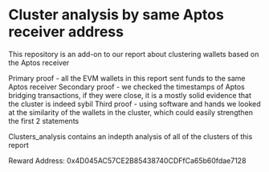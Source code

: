 # Cluster analysis by same Aptos receiver address

This repository is an add-on to our report about clustering wallets based on the Aptos receiver 

Primary proof - all the EVM wallets in this report sent funds to the same Aptos receiver
Secondary proof - we checked the timestamps of Aptos bridging transactions, if they were close, it is a mostly solid evidence that the cluster is indeed sybil
Third proof - using software and hands we looked at the similarity of the wallets in the cluster, which could easily strengthen the first 2 statements

Clusters_analysis contains an indepth analysis of all of the clusters of this report

Reward Address: 0x4D045AC57CE2B85438740CDFfCa65b60fdae7128
